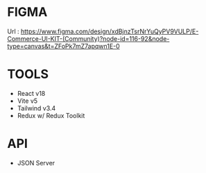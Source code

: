 # FIGMA 
Url : https://www.figma.com/design/xdBjnzTsrNrYuQyPV9VULP/E-Commerce-UI-KIT-(Community)?node-id=116-92&node-type=canvas&t=ZFoPk7mZ7apqwn1E-0

# TOOLS
- React v18
- Vite v5
- Tailwind v3.4
- Redux w/ Redux Toolkit 

# API
- JSON Server 